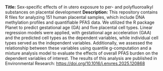 **Title:** Sex-specific effects of in utero exposure to per- and polyfluoroalkyl substances on placental development
**Description:** This repository contains R files for analyzing 151 human placental samples, which include DNA methylation profiles and quantifiable PFAS data. We utilized the R package Planet to predict gestational age (GA) and five placental cell types. Linear regression models were applied, with gestational age acceleration (GAA) and the predicted cell types as the dependent variables, while individual cell types served as the independent variables. Additionally, we assessed the relationship between these variables using quantile g-computation and a mixture analysis model to evaluate the effects of overall PFAS burden on the dependent variables of interest. The results of this analysis are published in Environmental Research: https://doi.org/10.1016/j.envres.2025.120868
